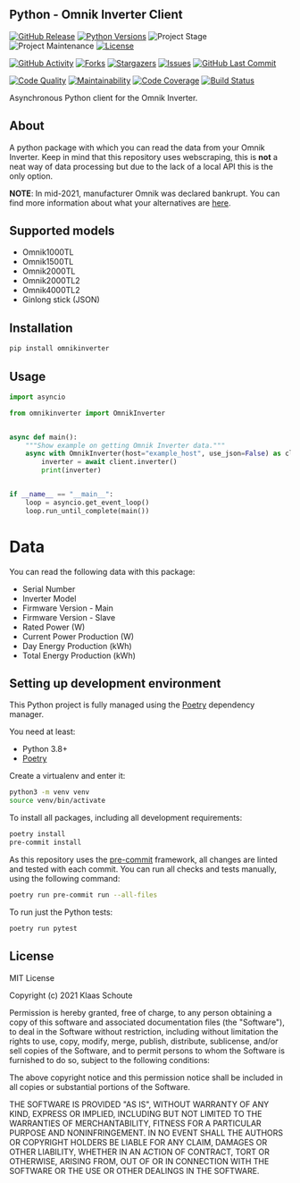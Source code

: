 ## Python - Omnik Inverter Client

<!-- PROJECT SHIELDS -->
[![GitHub Release][releases-shield]][releases]
[![Python Versions][python-versions-shield]][pypi]
![Project Stage][project-stage-shield]
![Project Maintenance][maintenance-shield]
[![License][license-shield]](LICENSE)

[![GitHub Activity][commits-shield]][commits-url]
[![Forks][forks-shield]][forks-url]
[![Stargazers][stars-shield]][stars-url]
[![Issues][issues-shield]][issues-url]
[![GitHub Last Commit][last-commit-shield]][commits-url]

[![Code Quality][code-quality-shield]][code-quality]
[![Maintainability][maintainability-shield]][maintainability-url]
[![Code Coverage][codecov-shield]][codecov-url]
[![Build Status][build-shield]][build-url]

Asynchronous Python client for the Omnik Inverter.

## About

A python package with which you can read the data from your Omnik Inverter. Keep in mind that this repository uses webscraping, this is **not** a neat way of data processing but due to the lack of a local API this is the only option.

**NOTE**: In mid-2021, manufacturer Omnik was declared bankrupt. You can find more information about what your alternatives are [here][energiewacht].

## Supported models

- Omnik1000TL
- Omnik1500TL
- Omnik2000TL
- Omnik2000TL2
- Omnik4000TL2
- Ginlong stick (JSON)

## Installation

```bash
pip install omnikinverter
```

## Usage

```python
import asyncio

from omnikinverter import OmnikInverter


async def main():
    """Show example on getting Omnik Inverter data."""
    async with OmnikInverter(host="example_host", use_json=False) as client:
        inverter = await client.inverter()
        print(inverter)


if __name__ == "__main__":
    loop = asyncio.get_event_loop()
    loop.run_until_complete(main())
```

# Data

You can read the following data with this package:

- Serial Number
- Inverter Model
- Firmware Version - Main
- Firmware Version - Slave
- Rated Power (W)
- Current Power Production (W)
- Day Energy Production (kWh)
- Total Energy Production (kWh)

## Setting up development environment

This Python project is fully managed using the [Poetry][poetry] dependency
manager.

You need at least:

- Python 3.8+
- [Poetry][poetry-install]

Create a virtualenv and enter it:

```bash
python3 -m venv venv
source venv/bin/activate
```

To install all packages, including all development requirements:

```bash
poetry install
pre-commit install
```

As this repository uses the [pre-commit][pre-commit] framework, all changes
are linted and tested with each commit. You can run all checks and tests
manually, using the following command:

```bash
poetry run pre-commit run --all-files
```

To run just the Python tests:

```bash
poetry run pytest
```

## License

MIT License

Copyright (c) 2021 Klaas Schoute

Permission is hereby granted, free of charge, to any person obtaining a copy
of this software and associated documentation files (the "Software"), to deal
in the Software without restriction, including without limitation the rights
to use, copy, modify, merge, publish, distribute, sublicense, and/or sell
copies of the Software, and to permit persons to whom the Software is
furnished to do so, subject to the following conditions:

The above copyright notice and this permission notice shall be included in all
copies or substantial portions of the Software.

THE SOFTWARE IS PROVIDED "AS IS", WITHOUT WARRANTY OF ANY KIND, EXPRESS OR
IMPLIED, INCLUDING BUT NOT LIMITED TO THE WARRANTIES OF MERCHANTABILITY,
FITNESS FOR A PARTICULAR PURPOSE AND NONINFRINGEMENT. IN NO EVENT SHALL THE
AUTHORS OR COPYRIGHT HOLDERS BE LIABLE FOR ANY CLAIM, DAMAGES OR OTHER
LIABILITY, WHETHER IN AN ACTION OF CONTRACT, TORT OR OTHERWISE, ARISING FROM,
OUT OF OR IN CONNECTION WITH THE SOFTWARE OR THE USE OR OTHER DEALINGS IN THE
SOFTWARE.

<!-- MARKDOWN LINKS & IMAGES -->
[build-shield]: https://github.com/klaasnicolaas/python-omnikinverter/actions/workflows/tests.yaml/badge.svg
[build-url]: https://github.com/klaasnicolaas/python-omnikinverter/actions/workflows/tests.yaml
[code-quality-shield]: https://img.shields.io/lgtm/grade/python/g/klaasnicolaas/python-omnikinverter.svg?logo=lgtm&logoWidth=18
[code-quality]: https://lgtm.com/projects/g/klaasnicolaas/python-omnikinverter/context:python
[commits-shield]: https://img.shields.io/github/commit-activity/y/klaasnicolaas/python-omnikinverter.svg
[commits-url]: https://github.com/klaasnicolaas/python-omnikinverter/commits/master
[codecov-shield]: https://codecov.io/gh/klaasnicolaas/python-omnikinverter/branch/master/graph/badge.svg?token=VQTR24YFQ9
[codecov-url]: https://codecov.io/gh/klaasnicolaas/python-omnikinverter
[forks-shield]: https://img.shields.io/github/forks/klaasnicolaas/python-omnikinverter.svg
[forks-url]: https://github.com/klaasnicolaas/python-omnikinverter/network/members
[issues-shield]: https://img.shields.io/github/issues/klaasnicolaas/python-omnikinverter.svg
[issues-url]: https://github.com/klaasnicolaas/python-omnikinverter/issues
[license-shield]: https://img.shields.io/github/license/klaasnicolaas/python-omnikinverter.svg
[last-commit-shield]: https://img.shields.io/github/last-commit/klaasnicolaas/python-omnikinverter.svg
[maintenance-shield]: https://img.shields.io/maintenance/yes/2021.svg
[maintainability-shield]: https://api.codeclimate.com/v1/badges/443c476612a574d82467/maintainability
[maintainability-url]: https://codeclimate.com/github/klaasnicolaas/python-omnikinverter/maintainability
[project-stage-shield]: https://img.shields.io/badge/project%20stage-experimental-yellow.svg
[pypi]: https://pypi.org/project/omnikinverter/
[python-versions-shield]: https://img.shields.io/pypi/pyversions/omnikinverter
[releases-shield]: https://img.shields.io/github/release/klaasnicolaas/python-omnikinverter.svg
[releases]: https://github.com/klaasnicolaas/python-omnikinverter/releases
[stars-shield]: https://img.shields.io/github/stars/klaasnicolaas/python-omnikinverter.svg
[stars-url]: https://github.com/klaasnicolaas/python-omnikinverter/stargazers

[energiewacht]: https://www.energiewacht.com/hoofdsite/home/nieuws/omnik-failliet/
[poetry-install]: https://python-poetry.org/docs/#installation
[poetry]: https://python-poetry.org
[pre-commit]: https://pre-commit.com
